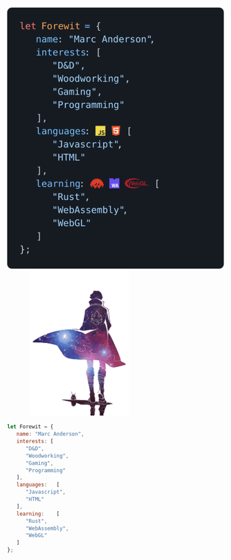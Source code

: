 <a href="#"><img src="rendered.svg"></a>&nbsp;&nbsp;&nbsp;&nbsp;&nbsp;&nbsp;&nbsp;&nbsp;&nbsp;&nbsp;&nbsp;&nbsp;&nbsp;<a href="#"><img height="338" src="gm-unscreen.gif"/></a>

```javascript
let Forewit = {
   name: "Marc Anderson",
   interests: [
      "D&D",
      "Woodworking",
      "Gaming",
      "Programming"
   ],
   languages:   [
      "Javascript",
      "HTML"
   ],
   learning:    [
      "Rust",
      "WebAssembly",
      "WebGL"
   ]
};
```
